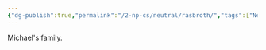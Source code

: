```yaml
---
{"dg-publish":true,"permalink":"/2-np-cs/neutral/rasbroth/","tags":["Neutral"]}
---
```



Michael's family.